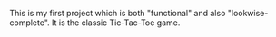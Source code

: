 This is my first project which is both "functional" and also "lookwise-complete". It is the classic Tic-Tac-Toe game. 
